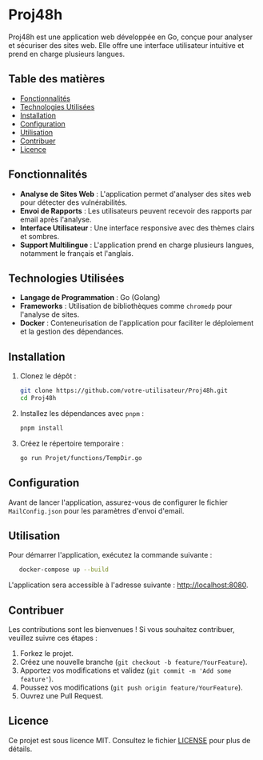 # Proj48h

Proj48h est une application web développée en Go, conçue pour analyser et sécuriser des sites web. Elle offre une interface utilisateur intuitive et prend en charge plusieurs langues.

## Table des matières

- [Fonctionnalités](#fonctionnalités)
- [Technologies Utilisées](#technologies-utilisées)
- [Installation](#installation)
- [Configuration](#configuration)
- [Utilisation](#utilisation)
- [Contribuer](#contribuer)
- [Licence](#licence)

## Fonctionnalités

- **Analyse de Sites Web** : L'application permet d'analyser des sites web pour détecter des vulnérabilités.
- **Envoi de Rapports** : Les utilisateurs peuvent recevoir des rapports par email après l'analyse.
- **Interface Utilisateur** : Une interface responsive avec des thèmes clairs et sombres.
- **Support Multilingue** : L'application prend en charge plusieurs langues, notamment le français et l'anglais.

## Technologies Utilisées

- **Langage de Programmation** : Go (Golang)
- **Frameworks** : Utilisation de bibliothèques comme `chromedp` pour l'analyse de sites.
- **Docker** : Conteneurisation de l'application pour faciliter le déploiement et la gestion des dépendances.

## Installation

1. Clonez le dépôt :

   ```bash
   git clone https://github.com/votre-utilisateur/Proj48h.git
   cd Proj48h
   ```

2. Installez les dépendances avec `pnpm` :

   ```bash
   pnpm install
   ```

3. Créez le répertoire temporaire :

   ```bash
   go run Projet/functions/TempDir.go
   ```

## Configuration

Avant de lancer l'application, assurez-vous de configurer le fichier `MailConfig.json` pour les paramètres d'envoi d'email.

## Utilisation

Pour démarrer l'application, exécutez la commande suivante :

```bash
   docker-compose up --build
   ```

L'application sera accessible à l'adresse suivante : [http://localhost:8080](http://localhost:8080).

## Contribuer

Les contributions sont les bienvenues ! Si vous souhaitez contribuer, veuillez suivre ces étapes :

1. Forkez le projet.
2. Créez une nouvelle branche (`git checkout -b feature/YourFeature`).
3. Apportez vos modifications et validez (`git commit -m 'Add some feature'`).
4. Poussez vos modifications (`git push origin feature/YourFeature`).
5. Ouvrez une Pull Request.

## Licence

Ce projet est sous licence MIT. Consultez le fichier [LICENSE](LICENSE) pour plus de détails.
